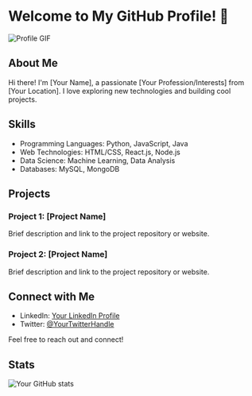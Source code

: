 # Welcome to My GitHub Profile! 👋

![Profile GIF](https://user-images.githubusercontent.com/74038190/235224431-e8c8c12e-6826-47f1-89fb-2ddad83b3abf.gif)

## About Me

Hi there! I'm [Your Name], a passionate [Your Profession/Interests] from [Your Location]. I love exploring new technologies and building cool projects.

## Skills

- Programming Languages: Python, JavaScript, Java
- Web Technologies: HTML/CSS, React.js, Node.js
- Data Science: Machine Learning, Data Analysis
- Databases: MySQL, MongoDB

## Projects

### Project 1: [Project Name]

Brief description and link to the project repository or website.

### Project 2: [Project Name]

Brief description and link to the project repository or website.

## Connect with Me

- LinkedIn: [Your LinkedIn Profile](https://linkedin.com/your-profile)
- Twitter: [@YourTwitterHandle](https://twitter.com/your-handle)

Feel free to reach out and connect!

## Stats

![Your GitHub stats](https://github-readme-stats.vercel.app/api?username=your-username&show_icons=true&theme=radical)



